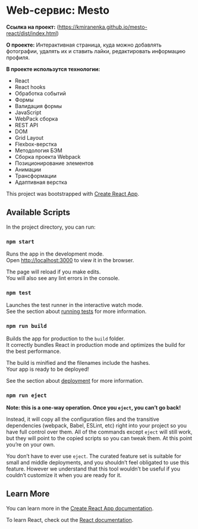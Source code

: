 # Web-сервис: Mesto

**Ссылка на проект:** (https://kmiranenka.github.io/mesto-react/dist/index.html)

**О проекте:**
Интерактивная страница, куда можно добавлять фотографии, удалять их и ставить лайки, редактировать информацию профиля.


**В проекте использутся технологии:**
* React
* React hooks
* Обработка событий
* Формы
* Валидация формы
* JavaScript
* WebPack сборка
* REST API
* DOM
* Grid Layout
* Flexbox-верстка
* Методология БЭМ
* Сборка проекта Webpack
* Позиционирование элементов
* Анимации
* Трансформации
* Адаптивная верстка


This project was bootstrapped with [Create React App](https://github.com/facebook/create-react-app).

## Available Scripts

In the project directory, you can run:

### `npm start`

Runs the app in the development mode.<br />
Open [http://localhost:3000](http://localhost:3000) to view it in the browser.

The page will reload if you make edits.<br />
You will also see any lint errors in the console.

### `npm test`

Launches the test runner in the interactive watch mode.<br />
See the section about [running tests](https://facebook.github.io/create-react-app/docs/running-tests) for more information.

### `npm run build`

Builds the app for production to the `build` folder.<br />
It correctly bundles React in production mode and optimizes the build for the best performance.

The build is minified and the filenames include the hashes.<br />
Your app is ready to be deployed!

See the section about [deployment](https://facebook.github.io/create-react-app/docs/deployment) for more information.

### `npm run eject`

**Note: this is a one-way operation. Once you `eject`, you can’t go back!**

Instead, it will copy all the configuration files and the transitive dependencies (webpack, Babel, ESLint, etc) right into your project so you have full control over them. All of the commands except `eject` will still work, but they will point to the copied scripts so you can tweak them. At this point you’re on your own.

You don’t have to ever use `eject`. The curated feature set is suitable for small and middle deployments, and you shouldn’t feel obligated to use this feature. However we understand that this tool wouldn’t be useful if you couldn’t customize it when you are ready for it.

## Learn More

You can learn more in the [Create React App documentation](https://facebook.github.io/create-react-app/docs/getting-started).

To learn React, check out the [React documentation](https://reactjs.org/).
